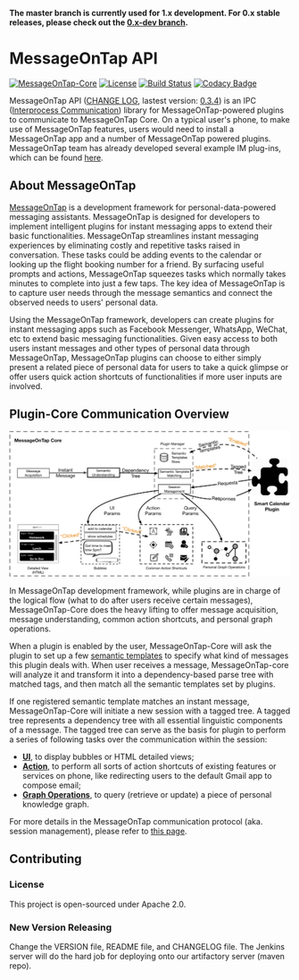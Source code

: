 **The master branch is currently used for 1.x development. For 0.x stable releases, please check out the [0.x-dev branch](https://github.com/MessageOnTap/MessageOnTap_API/tree/0.x-dev).**


# MessageOnTap API 
[![MessageOnTap-Core](https://img.shields.io/badge/GitHub-MessageOnTap_Core-blue.svg?style=flat)](https://github.com/MessageOnTap/MessageOnTap)
[![License](https://img.shields.io/badge/license-Apache_2.0-green.svg?style=flat)](https://github.com/fastlane/fastlane/blob/master/LICENSE)
[![Build Status](https://jenkins.yiad.am/buildStatus/icon?job=MessageOnTap_API-build)](https://jenkins.yiad.am/job/MessageOnTap_API-build/)
[![Codacy Badge](https://api.codacy.com/project/badge/Grade/223ff552903848acab1de3037fb85027)](https://www.codacy.com/app/adamyi/MessageOnTap_API?utm_source=github.com&amp;utm_medium=referral&amp;utm_content=MessageOnTap/MessageOnTap_API&amp;utm_campaign=Badge_Grade)

MessageOnTap API ([CHANGE LOG](CHANGELOG.md), lastest version: <u>0.3.4</u>) is an IPC ([Interprocess Communication](https://en.wikipedia.org/wiki/Inter-process_communication)) library for MessageOnTap-powered plugins to communicate to MessageOnTap Core. On a typical user's phone, to make use of MessageOnTap features, users would need to install a MessageOnTap app and a number of MessageOnTap powered plugins. MessageOnTap team has already developed several example IM plug-ins, which can be found [here](https://github.com/MessageOnTap/MessageOnTap_Plugins). 

## About MessageOnTap
[MessageOnTap](https://github.com/MessageOnTap) is a development framework for personal-data-powered messaging assistants. MessageOnTap is designed for developers to implement intelligent plugins for instant messaging apps to extend their basic functionalities. MessageOnTap streamlines instant messaging experiences by eliminating costly and repetitive tasks raised in conversation. These tasks could be adding events to the calendar or looking up the flight booking number for a friend. By surfacing useful prompts and actions, MessageOnTap squeezes tasks which normally takes minutes to complete into just a few taps. The key idea of MessageOnTap is to capture user needs through the message semantics and connect the observed needs to users' personal data.

Using the MessageOnTap framework, developers can create plugins for instant messaging apps such as Facebook Messenger, WhatsApp, WeChat, etc to extend basic messaging functionalities. Given easy access to both users instant messages and other types of personal data through MessageOnTap, MessageOnTap plugins can choose to either simply present a related piece of personal data for users to take a quick glimpse or offer users quick action shortcuts of functionalities if more user inputs are involved.

## Plugin-Core Communication Overview
![Architecture](images/motsystem.png)

In MessageOnTap development framework, while plugins are in charge of the logical flow (what to do after users receive certain messages), MessageOnTap-Core does the heavy lifting to offer message acquisition, message understanding, common action shortcuts, and personal graph operations.

When a plugin is enabled by the user, MessageOnTap-Core will ask the plugin to set up a few [semantic templates](https://github.com/MessageOnTap/MessageOnTap_API/wiki/MessageOnTap's-Plugin-Core-Architecture#register-semantic-templates) to specify what kind of messages this plugin deals with. When user receives a message, MessageOnTap-core will analyze it and transform it into a dependency-based parse tree with matched tags, and then match all the semantic templates set by plugins.

If one registered semantic template matches an instant message, MessageOnTap-Core will initiate a new session with a tagged tree. A tagged tree represents a dependency tree with all essential linguistic components of a message. The tagged tree can serve as the basis for plugin to perform a series of following tasks over the communication within the session:

* **[UI](https://github.com/MessageOnTap/MessageOnTap_API/wiki/MessageOnTap-UI)**, to display bubbles or HTML detailed views;
* **[Action](https://github.com/MessageOnTap/MessageOnTap_API/wiki/Action-Shortcuts)**, to perform all sorts of action shortcuts of existing features or services on phone, like redirecting users to the default Gmail app to compose email;
* **[Graph Operations](https://github.com/MessageOnTap/MessageOnTap_API/wiki/Personal-Graph)**, to query (retrieve or update) a piece of personal knowledge graph.

For more details in the MessageOnTap communication protocol (aka. session management), please refer to [this page](https://github.com/MessageOnTap/MessageOnTap_API/wiki/Session-Management).

## Contributing
### License
This project is open-sourced under Apache 2.0.

### New Version Releasing
Change the VERSION file, README file, and CHANGELOG file. The Jenkins server will do the hard job for deploying onto our artifactory server (maven repo).
